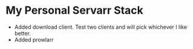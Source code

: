 # My Personal Servarr Stack

- Added download client. Test two clients and will pick whichever I like better.
- Added prowlarr

